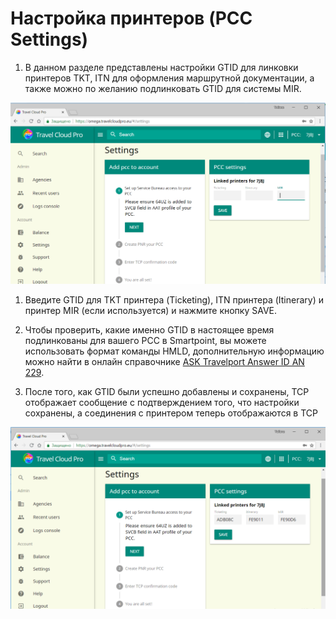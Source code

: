 # Настройка принтеров \(PCC Settings\)

1. В данном разделе представлены настройки GTID для линковки принтеров TKT, ITN для оформления маршрутной документации, а также можно по желанию подлинковать GTID для системы MIR.

![](/assets/blankPrinterSettings.png)

1. Введите GTID для TKT принтера \(Ticketing\), ITN принтера \(Itinerary\) и принтер MIR \(если используется\) и нажмите кнопку SAVE.

2. Чтобы проверить, какие именно GTID в настоящее время подлинкованы для вашего РСС в Smartpoint, вы можете использовать формат команды HMLD, дополнительную информацию можно найти в онлайн справочнике [ASK Travelport Answer ID AN 229](https://ask.travelport.com/index?page=content&id=AN229&actp=search&viewlocale=en_US&searchid=1525947411927).

3. После того, как GTID были успешно добавлены и сохранены, TCP отображает сообщение с подтверждением того, что настройки сохранены, а соединения с принтером теперь отображаются в TCP

![](/assets/Settings.png)

​

